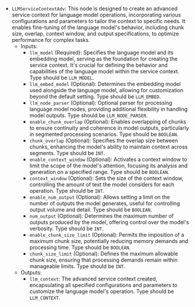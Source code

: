 - `LLMServiceContextAdv`: This node is designed to create an advanced service context for language model operations, incorporating various configurations and parameters to tailor the context to specific needs. It enables fine-tuning of the language model's behavior, including chunk size, overlap, context window, and output specifications, to optimize performance for complex tasks.
    - Inputs:
        - `llm_model` (Required): Specifies the language model and its embedding model, serving as the foundation for creating the service context. It's crucial for defining the behavior and capabilities of the language model within the service context. Type should be `LLM_MODEL`.
        - `llm_embed_model` (Optional): Determines the embedding model used alongside the language model, allowing for customization beyond the default setting. Type should be `LLM_EMBED`.
        - `llm_node_parser` (Optional): Optional parser for processing language model nodes, providing additional flexibility in handling model outputs. Type should be `LLM_NODE_PARSER`.
        - `enable_chunk_overlap` (Optional): Enables overlapping of chunks to ensure continuity and coherence in model outputs, particularly in segmented processing scenarios. Type should be `BOOLEAN`.
        - `chunk_overlap` (Optional): Specifies the overlap size between chunks, enhancing the model's ability to maintain context across segments. Type should be `INT`.
        - `enable_context_window` (Optional): Activates a context window to limit the scope of the model's attention, focusing its analysis and generation on a specified range. Type should be `BOOLEAN`.
        - `context_window` (Optional): Sets the size of the context window, controlling the amount of text the model considers for each operation. Type should be `INT`.
        - `enable_num_output` (Optional): Allows setting a limit on the number of outputs the model generates, useful for controlling output volume and detail. Type should be `BOOLEAN`.
        - `num_output` (Optional): Determines the maximum number of outputs produced by the model, offering control over the model's verbosity. Type should be `INT`.
        - `enable_chunk_size_limit` (Optional): Permits the imposition of a maximum chunk size, potentially reducing memory demands and processing time. Type should be `BOOLEAN`.
        - `chunk_size_limit` (Optional): Defines the maximum allowable chunk size, ensuring that processing demands remain within manageable limits. Type should be `INT`.
    - Outputs:
        - `llm_context`: The advanced service context created, encapsulating all specified configurations and parameters to customize the language model's operation. Type should be `LLM_CONTEXT`.
